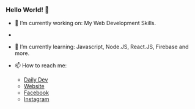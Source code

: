 ### Hello World! 👋

- 🔭 I’m currently working on: My Web Development Skills.
- 
- 🌱 I’m currently learning: Javascript, Node.JS, React.JS, Firebase and more.

- 📫 How to reach me:
  * <a href="https://app.daily.dev/eshayat_al_wasiu">Daily Dev</a>
  * <a href="https://eshayat102.github.io/eshayat/">Website</a>
  * <a href="https://www.facebook.com/profile.php?id=100090545934979">Facebook</a>
  * <a href="https://www.instagram.com/eshayat_al_wasiu/">Instagram</a>
